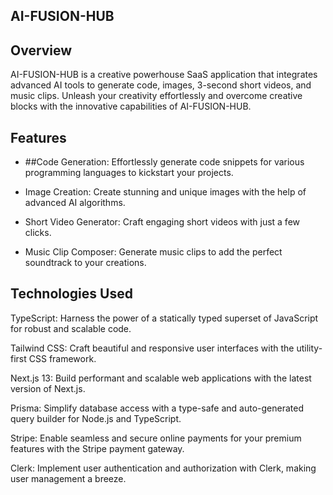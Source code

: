 ## AI-FUSION-HUB

## Overview

AI-FUSION-HUB is a creative powerhouse SaaS application that integrates advanced AI tools to generate code, images, 3-second short videos, and music clips. Unleash your creativity effortlessly and overcome creative blocks with the innovative capabilities of AI-FUSION-HUB.


## Features

- ##Code Generation: Effortlessly generate code snippets for various programming languages to kickstart your projects.

- Image Creation: Create stunning and unique images with the help of advanced AI algorithms.

- Short Video Generator: Craft engaging short videos with just a few clicks.

- Music Clip Composer: Generate music clips to add the perfect soundtrack to your creations.

## Technologies Used


TypeScript: Harness the power of a statically typed superset of JavaScript for robust and scalable code.

Tailwind CSS: Craft beautiful and responsive user interfaces with the utility-first CSS framework.

Next.js 13: Build performant and scalable web applications with the latest version of Next.js.

Prisma: Simplify database access with a type-safe and auto-generated query builder for Node.js and TypeScript.

Stripe: Enable seamless and secure online payments for your premium features with the Stripe payment gateway.

Clerk: Implement user authentication and authorization with Clerk, making user management a breeze.

